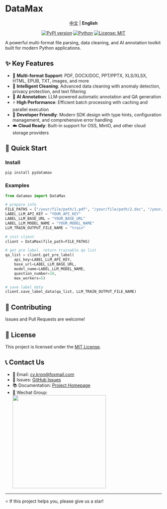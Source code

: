 # DataMax

<div align="center">

[中文](README_zh.md) | **English**

[![PyPI version](https://badge.fury.io/py/pydatamax.svg)](https://badge.fury.io/py/pydatamax) [![Python](https://img.shields.io/badge/python-3.10+-blue.svg)](https://www.python.org/downloads/) [![License: MIT](https://img.shields.io/badge/License-MIT-yellow.svg)](https://opensource.org/licenses/MIT)

</div>

A powerful multi-format file parsing, data cleaning, and AI annotation toolkit built for modern Python applications.

## ✨ Key Features

- 🔄 **Multi-format Support**: PDF, DOCX/DOC, PPT/PPTX, XLS/XLSX, HTML, EPUB, TXT, images, and more
- 🧹 **Intelligent Cleaning**: Advanced data cleaning with anomaly detection, privacy protection, and text filtering
- 🤖 **AI Annotation**: LLM-powered automatic annotation and QA generation
- ⚡ **High Performance**: Efficient batch processing with caching and parallel execution
- 🎯 **Developer Friendly**: Modern SDK design with type hints, configuration management, and comprehensive error handling
- ☁️ **Cloud Ready**: Built-in support for OSS, MinIO, and other cloud storage providers

## 🚀 Quick Start

### Install

```bash
pip install pydatamax
```

### Examples

```python
from datamax import DataMax

# prepare info
FILE_PATHS = ["/your/file/path/1.pdf", "/your/file/path/2.doc", "/your/file/path/3.xlsx"]
LABEL_LLM_API_KEY = "YOUR_API_KEY"
LABEL_LLM_BASE_URL = "YOUR_BASE_URL"
LABEL_LLM_MODEL_NAME = "YOUR_MODEL_NAME"
LLM_TRAIN_OUTPUT_FILE_NAME = "train"

# init client
client = DataMax(file_path=FILE_PATHS)

# get pre label. return trainable qa list
qa_list = client.get_pre_label(
    api_key=LABEL_LLM_API_KEY,
    base_url=LABEL_LLM_BASE_URL,
    model_name=LABEL_LLM_MODEL_NAME,
    question_number=10,
    max_workers=5)

# save label data
client.save_label_data(qa_list, LLM_TRAIN_OUTPUT_FILE_NAME)
```


## 🤝 Contributing

Issues and Pull Requests are welcome!

## 📄 License

This project is licensed under the [MIT License](LICENSE).

## 📞 Contact Us

- 📧 Email: cy.kron@foxmail.com
- 🐛 Issues: [GitHub Issues](https://github.com/Hi-Dolphin/datamax/issues)
- 📚 Documentation: [Project Homepage](https://github.com/Hi-Dolphin/datamax)
- 💬 Wechat Group: <br><img src='wechat.jpg' width=300>
---

⭐ If this project helps you, please give us a star!
